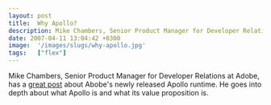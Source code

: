 ```yaml
---
layout: post
title:  Why Apollo?
description: Mike Chambers, Senior Product Manager for Developer Relations at Adobe, has a  great post  about Abobes newly released Apollo runtime. He goes into depth about what Apollo is and what its value proposition is.
date: 2007-04-11 13:04:42 +0300
image:  '/images/slugs/why-apollo.jpg'
tags:   ["flex"]
---
```

<p>Mike Chambers, Senior Product Manager for Developer Relations at Adobe, has a <a href="http://weblogs.macromedia.com/mesh/archives/2007/03/why_apollo.html" target="_blank">great post</a> about Abobe's newly released Apollo runtime. He goes into depth about what Apollo is and what its value proposition is.</p>

